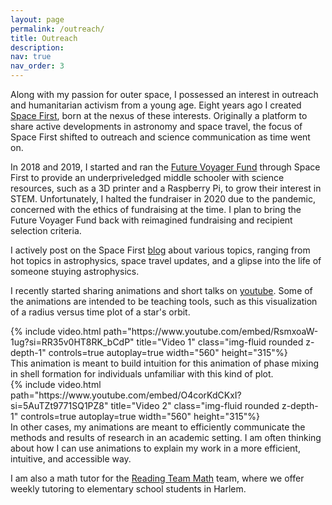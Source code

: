 ```yaml
---
layout: page
permalink: /outreach/
title: Outreach
description:
nav: true
nav_order: 3
---
```


Along with my passion for outer space, I possessed an interest in outreach and humanitarian activism from a young age. Eight years ago I created [Space First](https://www.spacefirst.org), born at the nexus of these interests. Originally a platform to share active developments in astronomy and space travel, the focus of Space First shifted to outreach and science communication as time went on. 

In 2018 and 2019, I started and ran the [Future Voyager Fund](https://www.spacefirst.org/future-voyager-scholarship.html) through Space First to provide an underpriveledged middle schooler with science resources, such as a 3D printer and a Raspberry Pi, to grow their interest in STEM. Unfortunately, I halted the fundraiser in 2020 due to the pandemic, concerned with the ethics of fundraising at the time. I plan to bring the Future Voyager Fund back with reimagined fundraising and recipient selection criteria. 

I actively post on the Space First [blog](https://www.spacefirst.org/blog) about various topics, ranging from hot topics in astrophysics, space travel updates, and a glipse into the life of someone stuying astrophysics.

I recently started sharing animations and short talks on [youtube](https://youtube.com/@sgpspace). Some of the animations are intended to be teaching tools, such as this visualization of a radius versus time plot of a star's orbit.
<div class="row justify-content-center">
    <div class="col-sm mt-3 mt-md-0 text-center">
        {% include video.html path="https://www.youtube.com/embed/RsmxoaW-1ug?si=RR35v0HT8RK_bCdP" title="Video 1" class="img-fluid rounded z-depth-1" controls=true autoplay=true width="560" height="315"%}
    </div>
</div>
This animation is meant to build intuition for this animation of phase mixing in shell formation for individuals unfamiliar with this kind of plot.
<div class="row justify-content-center">
    <div class="col-sm mt-3 mt-md-0 text-center">
        {% include video.html path="https://www.youtube.com/embed/O4corKdCKxI?si=5AuTZt9771SQ1PZ8" title="Video 2" class="img-fluid rounded z-depth-1" controls=true autoplay=true width="560" height="315"%}
    </div>
</div> 
In other cases, my animations are meant to efficiently communicate the methods and results of research in an academic setting. I am often thinking about how I can use animations to explain my work in a more efficient, intuitive, and accessible way.

I am also a math tutor for the [Reading Team Math](https://www.communityservice.columbia.edu/content/reading-team) team, where we offer weekly tutoring to elementary school students in Harlem.
